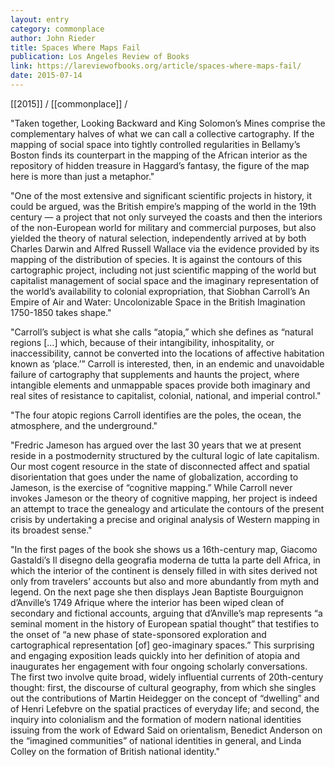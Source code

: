 ```yaml
---
layout: entry
category: commonplace
author: John Rieder
title: Spaces Where Maps Fail
publication: Los Angeles Review of Books
link: https://lareviewofbooks.org/article/spaces-where-maps-fail/
date: 2015-07-14
---
```


[[2015]] / [[commonplace]] / 

"Taken together, Looking Backward and King Solomon’s Mines comprise the complementary halves of what we can call a collective cartography. If the mapping of social space into tightly controlled regularities in Bellamy’s Boston finds its counterpart in the mapping of the African interior as the repository of hidden treasure in Haggard’s fantasy, the figure of the map here is more than just a metaphor."

"One of the most extensive and significant scientific projects in history, it could be argued, was the British empire’s mapping of the world in the 19th century — a project that not only surveyed the coasts and then the interiors of the non-European world for military and commercial purposes, but also yielded the theory of natural selection, independently arrived at by both Charles Darwin and Alfred Russell Wallace via the evidence provided by its mapping of the distribution of species. It is against the contours of this cartographic project, including not just scientific mapping of the world but capitalist management of social space and the imaginary representation of the world’s availability to colonial expropriation, that Siobhan Carroll’s An Empire of Air and Water: Uncolonizable Space in the British Imagination 1750-1850 takes shape."

"Carroll’s subject is what she calls “atopia,” which she defines as “natural regions […] which, because of their intangibility, inhospitality, or inaccessibility, cannot be converted into the locations of affective habitation known as ‘place.’” Carroll is interested, then, in an endemic and unavoidable failure of cartography that supplements and haunts the project, where intangible elements and unmappable spaces provide both imaginary and real sites of resistance to capitalist, colonial, national, and imperial control."

"The four atopic regions Carroll identifies are the poles, the ocean, the atmosphere, and the underground."

"Fredric Jameson has argued over the last 30 years that we at present reside in a postmodernity structured by the cultural logic of late capitalism. Our most cogent resource in the state of disconnected affect and spatial disorientation that goes under the name of globalization, according to Jameson, is the exercise of “cognitive mapping.” While Carroll never invokes Jameson or the theory of cognitive mapping, her project is indeed an attempt to trace the genealogy and articulate the contours of the present crisis by undertaking a precise and original analysis of Western mapping in its broadest sense."

"In the first pages of the book she shows us a 16th-century map, Giacomo Gastaldi’s Il disegno della geografia moderna de tutta la parte dell Africa, in which the interior of the continent is densely filled in with sites derived not only from travelers’ accounts but also and more abundantly from myth and legend. On the next page she then displays Jean Baptiste Bourguignon d’Anville’s 1749 Afrique where the interior has been wiped clean of secondary and fictional accounts, arguing that d’Anville’s map represents “a seminal moment in the history of European spatial thought” that testifies to the onset of “a new phase of state-sponsored exploration and cartographical representation [of] geo-imaginary spaces.” This surprising and engaging exposition leads quickly into her definition of atopia and inaugurates her engagement with four ongoing scholarly conversations. The first two involve quite broad, widely influential currents of 20th-century thought: first, the discourse of cultural geography, from which she singles out the contributions of Martin Heidegger on the concept of “dwelling” and of Henri Lefebvre on the spatial practices of everyday life; and second, the inquiry into colonialism and the formation of modern national identities issuing from the work of Edward Said on orientalism, Benedict Anderson on the “imagined communities” of national identities in general, and Linda Colley on the formation of British national identity."

